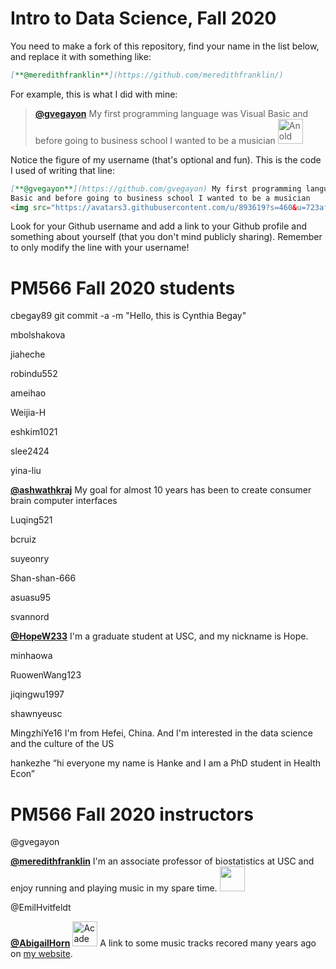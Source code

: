 # Intro to Data Science, Fall 2020

You need to make a fork of this repository, find your name in the list below, and replace it with something like:

```md
[**@meredithfranklin**](https://github.com/meredithfranklin/)
```

For example, this is what I did with mine:

> [**@gvegayon**](https://github.com/gvegayon) My first programming language was Visual Basic and before going to business school I wanted to be a musician <img src="https://avatars3.githubusercontent.com/u/893619?s=460&u=723af9d8b02e277a5a91e0c179bbdf4450abec4b&v=4" alt="An old picture of me" width="40px">

Notice the figure of my username (that's optional and fun). This is the code I used of writing that line:

```md
[**@gvegayon**](https://github.com/gvegayon) My first programming language was Visual
Basic and before going to business school I wanted to be a musician
<img src="https://avatars3.githubusercontent.com/u/893619?s=460&u=723af9d8b02e277a5a91e0c179bbdf4450abec4b&v=4" alt="An old picture of me" width="40px">
```
Look for your Github username and add a link to your Github profile and something about
yourself (that you don't mind publicly sharing). Remember to only modify the line with your
username!

# PM566 Fall 2020 students




cbegay89 git commit -a -m "Hello, this is Cynthia Begay"

mbolshakova

jiaheche

robindu552

ameihao

Weijia-H



eshkim1021

slee2424



yina-liu

[**@ashwathkraj**](https://github.com/ashwathkraj) My goal for almost 10 years has been to create consumer brain computer interfaces

Luqing521

bcruiz

suyeonry

Shan-shan-666



asuasu95



svannord

[**@HopeW233**](https://github.com/HopeW233) I'm a graduate student at USC, and my nickname is Hope.

minhaowa

RuowenWang123

jiqingwu1997

shawnyeusc

MingzhiYe16 I'm from Hefei, China. And I'm interested in the data science and the culture of the US

hankezhe “hi everyone my name is Hanke and I am a PhD student in Health Econ”


# PM566 Fall 2020 instructors

@gvegayon

[**@meredithfranklin**](https://github.com/meredithfranklin/) I'm an associate professor of biostatistics at USC and enjoy running and playing music in my spare time. <img src="https://avatars3.githubusercontent.com/u/1953165?s=460&u=02c7af6f6b2cfc3e5f7c381178b9f6873d8d3526&v=4" width="40px">

@EmilHvitfeldt

[**@AbigailHorn**](https://github.com/abigailhorn) <img src="http://abigail-horn.com/wp-content/uploads/2018/09/photo_AbigailHorn.jpg" alt="Academic pic" width="40px"> A link to some music tracks recored many years ago on [my website](http://abigail-horn.com/index.php/music/).

